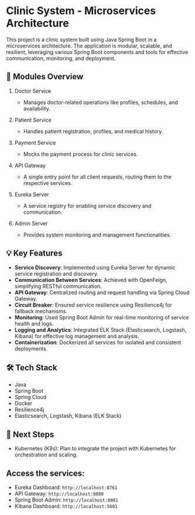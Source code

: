 # Clinic System - Microservices Architecture
This project is a clinic system built using Java Spring Boot in a microservices architecture. The application is modular, scalable, and resilient, leveraging various Spring Boot components and tools for effective communication, monitoring, and deployment.

## 🏥 Modules Overview
1. Doctor Service
    - Manages doctor-related operations like profiles, schedules, and availability.

2. Patient Service
   - Handles patient registration, profiles, and medical history.

3. Payment Service
   - Mocks the payment process for clinic services.

4. API Gateway
   - A single entry point for all client requests, routing them to the respective services.

5. Eureka Server
   - A service registry for enabling service discovery and communication.

6. Admin Server
   - Provides system monitoring and management functionalities.

## 💡 Key Features
* **Service Discovery**: Implemented using Eureka Server for dynamic service registration and discovery.
* **Communication Between Services**: Achieved with OpenFeign, simplifying RESTful communication.
* **API Gateway**: Centralized routing and request handling via Spring Cloud Gateway.
* **Circuit Breaker**: Ensured service resilience using Resilience4j for fallback mechanisms.
* **Monitoring**: Used Spring Boot Admin for real-time monitoring of service health and logs.
* **Logging and Analytics**: Integrated ELK Stack (Elasticsearch, Logstash, Kibana) for effective log management and analysis.
* **Containerization**: Dockerized all services for isolated and consistent deployments.

## 🛠️ Tech Stack
* Java
* Spring Boot
* Spring Cloud
* Docker
* Resilience4j
* Elasticsearch, Logstash, Kibana (ELK Stack)


## 🚀 Next Steps

* Kubernetes (K8s): Plan to integrate the project with Kubernetes for orchestration and scaling.


## Access the services:
* Eureka Dashboard: ``` http://localhost:8761 ```
* API Gateway: ``` http://localhost:8080 ```
* Spring Boot Admin: ``` http://localhost:8081 ```
* Kibana Dashboard: ``` http://localhost:5601 ```
